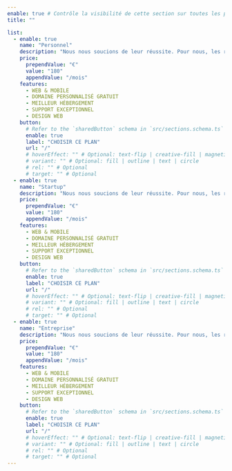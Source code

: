 ```yaml
---
enable: true # Contrôle la visibilité de cette section sur toutes les pages où elle est utilisée
title: ""

list:
  - enable: true
    name: "Personnel"
    description: "Nous nous soucions de leur réussite. Pour nous, les relations authentiques sont vraies"
    price:
      prependValue: "€"
      value: "180"
      appendValue: "/mois"
    features:
      - WEB & MOBILE
      - DOMAINE PERSONNALISÉ GRATUIT
      - MEILLEUR HÉBERGEMENT
      - SUPPORT EXCEPTIONNEL
      - DESIGN WEB
    button:
      # Refer to the `sharedButton` schema in `src/sections.schema.ts` for all available configuration options (e.g., enable, label, url, hoverEffect, variant, icon, tag, rel, class, target, etc.)
      enable: true
      label: "CHOISIR CE PLAN"
      url: "/"
      # hoverEffect: "" # Optional: text-flip | creative-fill | magnetic | magnetic-text-flip
      # variant: "" # Optional: fill | outline | text | circle
      # rel: "" # Optional
      # target: "" # Optional
  - enable: true
    name: "Startup"
    description: "Nous nous soucions de leur réussite. Pour nous, les relations authentiques sont vraies"
    price:
      prependValue: "€"
      value: "180"
      appendValue: "/mois"
    features:
      - WEB & MOBILE
      - DOMAINE PERSONNALISÉ GRATUIT
      - MEILLEUR HÉBERGEMENT
      - SUPPORT EXCEPTIONNEL
      - DESIGN WEB
    button:
      # Refer to the `sharedButton` schema in `src/sections.schema.ts` for all available configuration options (e.g., enable, label, url, hoverEffect, variant, icon, tag, rel, class, target, etc.)
      enable: true
      label: "CHOISIR CE PLAN"
      url: "/"
      # hoverEffect: "" # Optional: text-flip | creative-fill | magnetic | magnetic-text-flip
      # variant: "" # Optional: fill | outline | text | circle
      # rel: "" # Optional
      # target: "" # Optional
  - enable: true
    name: "Entreprise"
    description: "Nous nous soucions de leur réussite. Pour nous, les relations authentiques sont vraies"
    price:
      prependValue: "€"
      value: "180"
      appendValue: "/mois"
    features:
      - WEB & MOBILE
      - DOMAINE PERSONNALISÉ GRATUIT
      - MEILLEUR HÉBERGEMENT
      - SUPPORT EXCEPTIONNEL
      - DESIGN WEB
    button:
      # Refer to the `sharedButton` schema in `src/sections.schema.ts` for all available configuration options (e.g., enable, label, url, hoverEffect, variant, icon, tag, rel, class, target, etc.)
      enable: true
      label: "CHOISIR CE PLAN"
      url: "/"
      # hoverEffect: "" # Optional: text-flip | creative-fill | magnetic | magnetic-text-flip
      # variant: "" # Optional: fill | outline | text | circle
      # rel: "" # Optional
      # target: "" # Optional
---
```

